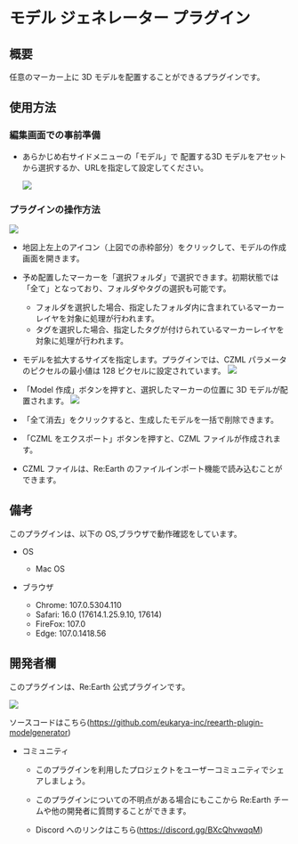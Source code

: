 # モデル ジェネレーター プラグイン

## 概要

任意のマーカー上に 3D モデルを配置することができるプラグインです。

## 使用方法

### 編集画面での事前準備
- あらかじめ右サイドメニューの「モデル」で 配置する3D モデルをアセットから選択するか、URLを指定して設定してください。

  ![](https://eukarya-inc.github.io/reearth-plugin-modelgenerator/src/img2.png)


### プラグインの操作方法

![](https://eukarya-inc.github.io/reearth-plugin-modelgenerator/src/img1.png)

- 地図上左上のアイコン（上図での赤枠部分）をクリックして、モデルの作成画面を開きます。

- 予め配置したマーカーを「選択フォルダ」で選択できます。初期状態では「全て」となっており、フォルダやタグの選択も可能です。
  - フォルダを選択した場合、指定したフォルダ内に含まれているマーカーレイヤを対象に処理が行われます。
  - タグを選択した場合、指定したタグが付けられているマーカーレイヤを対象に処理が行われます。
- モデルを拡大するサイズを指定します。プラグインでは、CZML パラメータのピクセルの最小値は 128 ピクセルに設定されています。
  ![](https://eukarya-inc.github.io/reearth-plugin-modelgenerator/src/img3.png)
- 「Model 作成」ボタンを押すと、選択したマーカーの位置に 3D モデルが配置されます。
  ![](https://eukarya-inc.github.io/reearth-plugin-modelgenerator/src/img4.png)
- 「全て消去」をクリックすると、生成したモデルを一括で削除できます。
- 「CZML をエクスポート」ボタンを押すと、CZML ファイルが作成されます。
- CZML ファイルは、Re:Earth のファイルインポート機能で読み込むことができます。

## 備考

このプラグインは、以下の OS,ブラウザで動作確認をしています。

- OS

  - Mac OS

- ブラウザ
  - Chrome: 107.0.5304.110
  - Safari: 16.0 (17614.1.25.9.10, 17614)
  - FireFox: 107.0
  - Edge: 107.0.1418.56

## 開発者欄

このプラグインは、Re:Earth 公式プラグインです。

![](https://eukarya-inc.github.io/reearth-plugin-modelgenerator/src/logo-3.png)

ソースコードはこちら(https://github.com/eukarya-inc/reearth-plugin-modelgenerator)

- コミュニティ

  - このプラグインを利用したプロジェクトをユーザーコミュニティでシェアしましょう。

  - このプラグインについての不明点がある場合にもここから Re:Earth チームや他の開発者に質問することができます。

  - Discord へのリンクはこちら(https://discord.gg/BXcQhvwqqM)
